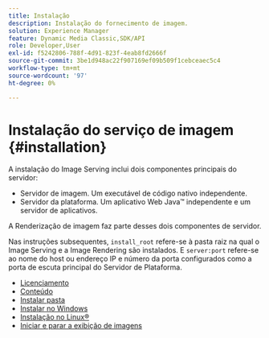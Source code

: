 ```yaml
---
title: Instalação
description: Instalação do fornecimento de imagem.
solution: Experience Manager
feature: Dynamic Media Classic,SDK/API
role: Developer,User
exl-id: f5242806-788f-4d91-823f-4eab8fd2666f
source-git-commit: 3be1d948ac22f907169ef09b509f1cebceaec5c4
workflow-type: tm+mt
source-wordcount: '97'
ht-degree: 0%

---
```


# Instalação do serviço de imagem {#installation}

A instalação do Image Serving inclui dois componentes principais do servidor:

* Servidor de imagem. Um executável de código nativo independente.
* Servidor da plataforma. Um aplicativo Web Java™ independente e um servidor de aplicativos.

A Renderização de imagem faz parte desses dois componentes de servidor.

Nas instruções subsequentes, `install_root` refere-se à pasta raiz na qual o Image Serving e a Image Rendering são instalados. E `server:port` refere-se ao nome do host ou endereço IP e número da porta configurados como a porta de escuta principal do Servidor de Plataforma.

* [Licenciamento](c-licensing.md)
* [Conteúdo](c-contents.md)
* [Instalar pasta](c-install-folder.md)
* [Instalar no Windows](t-installing-on-windows/t-installing-on-windows.md)
* [Instalação no Linux®](c-installing-linux/c-installing-linux.md)
* [Iniciar e parar a exibição de imagens](t-starting-and-stopping/t-starting-and-stopping.md)

